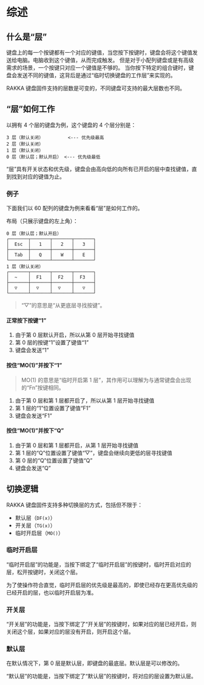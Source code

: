 # 综述

## 什么是“层”

键盘上的每一个按键都有一个对应的键值，当您按下按键时，键盘会将这个键值发送给电脑。电脑收到这个键值，从而完成触发。
但是对于小配列键盘或是有高级需求的场景，一个按键只对应一个键值是不够的。
当你按下特定的组合键时，键盘会发送不同的键值，这背后是通过“临时切换键盘的工作层”来实现的。

RAKKA 键盘固件支持的层数是可变的，不同键盘可支持的最大层数也不同。

## “层”如何工作

以拥有 4 个层的键盘为例，这个键盘的 4 个层分别是：

```
3 层（默认关闭）         <--- 优先级最高
2 层（默认关闭）
1 层（默认关闭）
0 层（默认层；默认开启） <--- 优先级最低
```

“层”具有开关状态和优先级，键盘会由高向低的向所有已开启的层中查找键值，直到找到对应的键值为止。

### 例子

下面我们以 60 配列的键盘为例来看看“层”是如何工作的。

布局（只展示键盘的左上角）：

```
0 层（默认层；默认开启）
┌───────┬───────┬───────┬───────┐
│  Esc  │   1   │   2   │   3   │
├───────┼───────┼───────┼───────┤
│  Tab  │   Q   │   W   │   E   │
└───────┴───────┴───────┴───────┘
1 层（默认关闭）
┌───────┬───────┬───────┬───────┐
│  ~    │  F1   │  F2   │  F3   │
├───────┼───────┼───────┼───────┤
│  ▽    │  ▽    │  ▽    │   ▽   │
└───────┴───────┴───────┴───────┘
```

> “▽”的意思是“从更底层寻找按键”。


#### 正常按下按键“1”

1. 由于第 0 层默认开启，所以从第 0 层开始寻找键值
2. 第 0 层的按键“1”设置了键值“1”
3. 键盘会发送“1”

#### 按住“MO(1)”并按下“1”

> MO(1) 的意思是“临时开启第 1 层”，其作用可以理解为与通常键盘会出现的“Fn”按键相同。

1. 由于第 0 层和第 1 层都开启了，所以从第 1 层开始寻找键值
2. 第 1 层的“1”位置设置了键值“F1”
3. 键盘会发送“F1”

#### 按住“MO(1)”并按下“Q”

1. 由于第 0 层和第 1 层都开启，从第 1 层开始寻找键值
2. 第 1 层的“Q”位置设置了键值“▽”，键盘会继续向更低的层寻找键值
3. 第 0 层的“Q”位置设置了键值“Q”
4. 键盘会发送“Q”

## 切换逻辑

RAKKA 键盘固件支持多种切换层的方式，包括但不限于：

- 默认层（`DF(x)`）
- 开关层（`TG(x)`）
- 临时开启层（`MO()`）


### 临时开启层

“临时开启层”的功能是，当按下绑定了“临时开启层”的按键时，临时开启对应的层，松开按键时，关闭这个层。

为了使操作符合直觉，临时开启层的优先级是最高的，即使已经存在更高优先级的已经开启的层，也以临时开启层为准。

### 开关层

“开关层”的功能是，当按下绑定了“开关层”的按键时，如果对应的层已经开启，则关闭这个层，如果对应的层没有开启，则开启这个层。

### 默认层

在默认情况下，第 0 层是默认层，即键盘的最底层。默认层是可以修改的。

“默认层”的功能是，当按下绑定了“默认层”的按键时，将对应的层设置为默认层。
